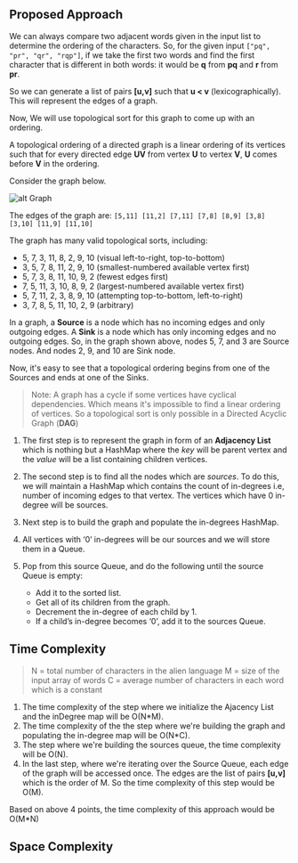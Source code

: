 ## Proposed Approach

We can always compare two adjacent words given in the input list to determine the ordering of the characters. So, for the given input `["pq", "pr", "qr", "rqp"]`, if we take the first two words and find the first character that is different in both words: it would be **q** from **pq** and **r** from **pr**.

So we can generate a list of pairs **[u,v]** such that **u < v** (lexicographically). This will represent the edges of a graph.

Now, We will use topological sort for this graph to come up with an ordering.

A topological ordering of a directed graph is a linear ordering of its vertices such that for every directed edge **UV** from vertex **U** to vertex **V**, **U** comes before **V** in the ordering.

Consider the graph below.

![alt Graph](https://upload.wikimedia.org/wikipedia/commons/thumb/0/03/Directed_acyclic_graph_2.svg/180px-Directed_acyclic_graph_2.svg.png)

The edges of the graph are: `[5,11] [11,2] [7,11] [7,8] [8,9] [3,8] [3,10] [11,9] [11,10]`

The graph has many valid topological sorts, including:

- 5, 7, 3, 11, 8, 2, 9, 10 (visual left-to-right, top-to-bottom)
- 3, 5, 7, 8, 11, 2, 9, 10 (smallest-numbered available vertex first)
- 5, 7, 3, 8, 11, 10, 9, 2 (fewest edges first)
- 7, 5, 11, 3, 10, 8, 9, 2 (largest-numbered available vertex first)
- 5, 7, 11, 2, 3, 8, 9, 10 (attempting top-to-bottom, left-to-right)
- 3, 7, 8, 5, 11, 10, 2, 9 (arbitrary)

In a graph, a **Source** is a node which has no incoming edges and only outgoing edges. A **Sink** is a node which has only incoming edges and no outgoing edges. So, in the graph shown above, nodes 5, 7, and 3 are Source nodes. And nodes 2, 9, and 10 are Sink node. 

Now, it's easy to see that a topological ordering begins from one of the Sources and ends at one of the Sinks.

>Note: A graph has a cycle if some vertices have cyclical dependencies. Which means it's impossible to find a linear ordering of vertices. So a topological sort is only possible in a Directed Acyclic Graph (**DAG**)

1. The first step is to represent the graph in form of an **Adjacency List** which is nothing but a HashMap where the *key* will be parent vertex and the *value* will be a list containing children vertices.

2. The second step is to find all the nodes which are *sources*. To do this, we will maintain a HashMap which contains the count of in-degrees i.e, number of incoming edges to that vertex. The vertices which have 0 in-degree will be sources.

3. Next step is to build the graph and populate the in-degrees HashMap.

4. All vertices with ‘0’ in-degrees will be our sources and we will store them in a Queue.

5. Pop from this source Queue, and do the following until the source Queue is empty:
    - Add it to the sorted list.
    - Get all of its children from the graph.
    - Decrement the in-degree of each child by 1.
    - If a child’s in-degree becomes ‘0’, add it to the sources Queue.

## Time Complexity

> N = total number of characters in the alien language
> M = size of the input array of words
> C = average number of characters in each word which is a constant

1.  The time complexity of the step where we initialize the Ajacency List and the inDegree map will be O(N*M).
2.  The time complexity of the the step where we're building the graph and populating the in-degree map will be O(N*C).
3.  The step where we're building the sources queue, the time complexity will be O(N).
4.  In the last step, where we're iterating over the Source Queue, each edge of the graph will be accessed once. The edges are the list of pairs **[u,v]** which is the order of M. So the time complexity of this step would be O(M).

Based on above 4 points, the time complexity of this approach would be O(M*N)

## Space Complexity